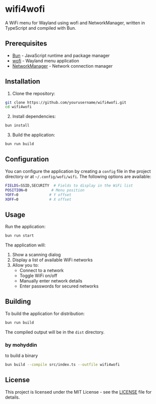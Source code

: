 # wifi4wofi

A WiFi menu for Wayland using wofi and NetworkManager, written in TypeScript and compiled with Bun.

## Prerequisites

- [Bun](https://bun.sh/) - JavaScript runtime and package manager
- [wofi](https://hg.sr.ht/~scoopta/wofi) - Wayland menu application
- [NetworkManager](https://networkmanager.dev/) - Network connection manager

## Installation

1. Clone the repository:
```bash
git clone https://github.com/yourusername/wifi4wofi.git
cd wifi4wofi
```

2. Install dependencies:
```bash
bun install
```

3. Build the application:
```bash
bun run build
```

## Configuration

You can configure the application by creating a `config` file in the project directory or at `~/.config/wofi/wifi`. The following options are available:

```bash
FIELDS=SSID,SECURITY  # Fields to display in the WiFi list
POSITION=0           # Menu position
YOFF=0              # Y offset
XOFF=0              # X offset
```

## Usage

Run the application:
```bash
bun run start
```

The application will:
1. Show a scanning dialog
2. Display a list of available WiFi networks
3. Allow you to:
   - Connect to a network
   - Toggle WiFi on/off
   - Manually enter network details
   - Enter passwords for secured networks

## Building

To build the application for distribution:
```bash
bun run build
```

The compiled output will be in the `dist` directory.

### by mohyddin
to build a binary 

```bash
bun build --compile src/index.ts --outfile wifi4wofi
```

## License

This project is licensed under the MIT License - see the [LICENSE](LICENSE) file for details.
